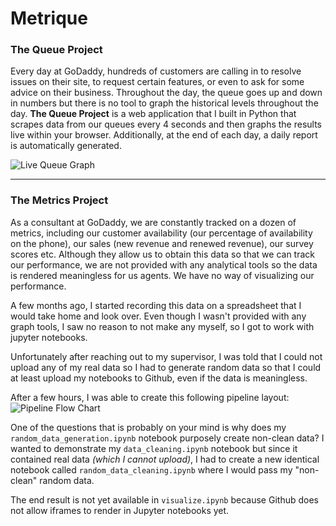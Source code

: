 # Metrique
### The Queue Project
Every day at GoDaddy, hundreds of customers are calling in to resolve issues on their site, to request certain features, or even to ask for some advice on their business. Throughout the day, the queue goes up and down in numbers but there is no tool to graph the historical levels throughout the day. <b>The Queue Project</b> is a web application that I built in Python that scrapes data from our queues every 4 seconds and then graphs the results live within your browser. Additionally, at the end of each day, a daily report is automatically generated.

![Live Queue Graph](https://github.com/jdhouti/Metrique/blob/master/images/demo.png)

---
### The Metrics Project
As a consultant at GoDaddy, we are constantly tracked on a dozen of metrics, including our customer availability (our percentage of availability on the phone), our sales (new revenue and renewed revenue), our survey scores etc. Although they allow us to obtain this data so that we can track our performance, we are not provided with any analytical tools so the data is rendered meaningless for us agents. We have no way of visualizing our performance.

A few months ago, I started recording this data on a spreadsheet that I would take home and look over. Even though I wasn't provided with any graph tools, I saw no reason to not make any myself, so I got to work with jupyter notebooks. 

Unfortunately after reaching out to my supervisor, I was told that I could not upload any of my real data so I had to
generate random data so that I could at least upload my notebooks to Github, even if the data is meaningless.

After a few hours, I was able to create this following pipeline layout:
![Pipeline Flow Chart](https://github.com/jdhouti/Metrique/blob/master/images/flowchart.jpg)

One of the questions that is probably on your mind is why does my `random_data_generation.ipynb` notebook purposely create non-clean data? I wanted to demonstrate my `data_cleaning.ipynb` notebook but since it contained real data *(which I cannot upload)*, I had to create a new identical notebook called `random_data_cleaning.ipynb` where I would pass my "non-clean" random data.

The end result is not yet available in `visualize.ipynb` because Github does not allow iframes to render in Jupyter notebooks
yet.
